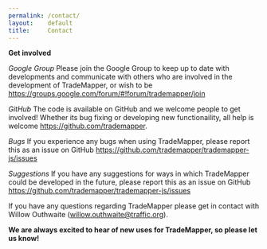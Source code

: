 ```yaml
---
permalink: /contact/
layout:    default
title:     Contact
---
```


__Get involved__

_Google Group_
Please join the Google Group to keep up to date with developments and communicate with others who are involved in the development of TradeMapper, or wish to be https://groups.google.com/forum/#!forum/trademapper/join

_GitHub_
The code is available on GitHub and we welcome people to get involved! Whether its bug fixing or developing new functionaility, all help is welcome https://github.com/trademapper. 

_Bugs_
If you experience any bugs when using TradeMapper, please report this as an issue on GitHub https://github.com/trademapper/trademapper-js/issues 

_Suggestions_
If you have any suggestions for ways in which TradeMapper could be developed in the future, please report this as an issue on GitHub https://github.com/trademapper/trademapper-js/issues

If you have any questions regarding TradeMapper please get in contact with Willow Outhwaite (willow.outhwaite@traffic.org). 

__We are always excited to hear of new uses for TradeMapper, so please let us know!__
